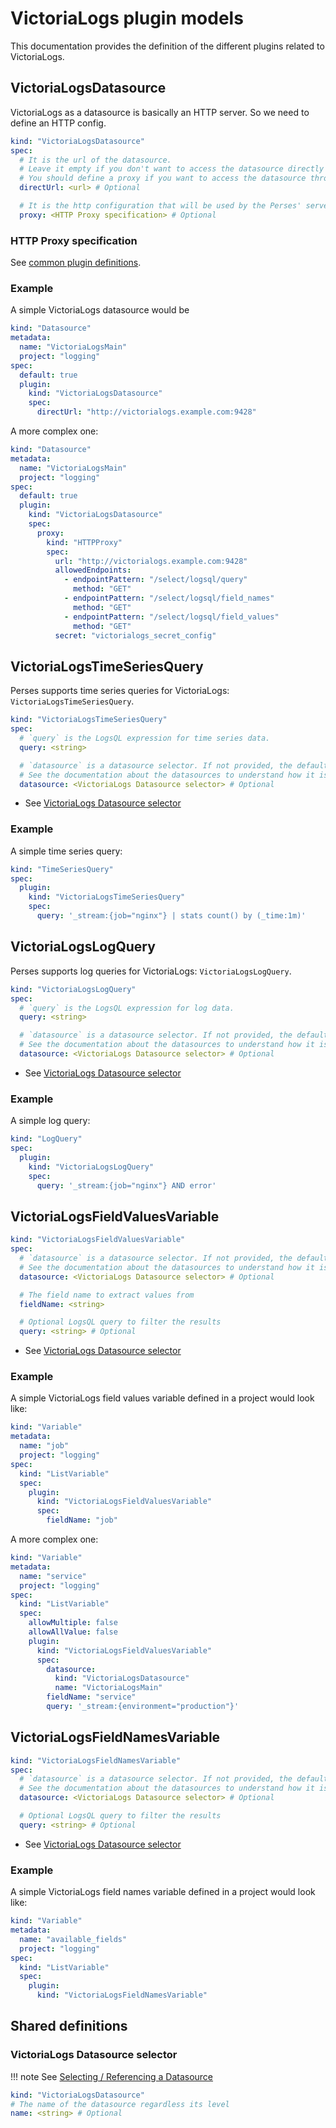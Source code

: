 # VictoriaLogs plugin models

This documentation provides the definition of the different plugins related to VictoriaLogs.

## VictoriaLogsDatasource

VictoriaLogs as a datasource is basically an HTTP server. So we need to define an HTTP config.

```yaml
kind: "VictoriaLogsDatasource"
spec:
  # It is the url of the datasource.
  # Leave it empty if you don't want to access the datasource directly from the UI.
  # You should define a proxy if you want to access the datasource through the Perses' server.
  directUrl: <url> # Optional

  # It is the http configuration that will be used by the Perses' server to redirect to the datasource any query sent by the UI.
  proxy: <HTTP Proxy specification> # Optional
```

### HTTP Proxy specification

See [common plugin definitions](https://perses.dev/perses/docs/plugins/common/#http-proxy-specification).

### Example

A simple VictoriaLogs datasource would be

```yaml
kind: "Datasource"
metadata:
  name: "VictoriaLogsMain"
  project: "logging"
spec:
  default: true
  plugin:
    kind: "VictoriaLogsDatasource"
    spec:
      directUrl: "http://victorialogs.example.com:9428"
```

A more complex one:

```yaml
kind: "Datasource"
metadata:
  name: "VictoriaLogsMain"
  project: "logging"
spec:
  default: true
  plugin:
    kind: "VictoriaLogsDatasource"
    spec:
      proxy:
        kind: "HTTPProxy"
        spec:
          url: "http://victorialogs.example.com:9428"
          allowedEndpoints:
            - endpointPattern: "/select/logsql/query"
              method: "GET"
            - endpointPattern: "/select/logsql/field_names"
              method: "GET"
            - endpointPattern: "/select/logsql/field_values"
              method: "GET"
          secret: "victorialogs_secret_config"
```

## VictoriaLogsTimeSeriesQuery

Perses supports time series queries for VictoriaLogs: `VictoriaLogsTimeSeriesQuery`.

```yaml
kind: "VictoriaLogsTimeSeriesQuery"
spec:
  # `query` is the LogsQL expression for time series data.
  query: <string>

  # `datasource` is a datasource selector. If not provided, the default VictoriaLogsDatasource is used.
  # See the documentation about the datasources to understand how it is selected.
  datasource: <VictoriaLogs Datasource selector> # Optional
```

- See [VictoriaLogs Datasource selector](#victorialogs-datasource-selector)

### Example

A simple time series query:

```yaml
kind: "TimeSeriesQuery"
spec:
  plugin:
    kind: "VictoriaLogsTimeSeriesQuery"
    spec:
      query: '_stream:{job="nginx"} | stats count() by (_time:1m)'
```

## VictoriaLogsLogQuery

Perses supports log queries for VictoriaLogs: `VictoriaLogsLogQuery`.

```yaml
kind: "VictoriaLogsLogQuery"
spec:
  # `query` is the LogsQL expression for log data.
  query: <string>

  # `datasource` is a datasource selector. If not provided, the default VictoriaLogsDatasource is used.
  # See the documentation about the datasources to understand how it is selected.
  datasource: <VictoriaLogs Datasource selector> # Optional
```

- See [VictoriaLogs Datasource selector](#victorialogs-datasource-selector)

### Example

A simple log query:

```yaml
kind: "LogQuery"
spec:
  plugin:
    kind: "VictoriaLogsLogQuery"
    spec:
      query: '_stream:{job="nginx"} AND error'
```

## VictoriaLogsFieldValuesVariable

```yaml
kind: "VictoriaLogsFieldValuesVariable"
spec:
  # `datasource` is a datasource selector. If not provided, the default VictoriaLogsDatasource is used.
  # See the documentation about the datasources to understand how it is selected.
  datasource: <VictoriaLogs Datasource selector> # Optional

  # The field name to extract values from
  fieldName: <string>

  # Optional LogsQL query to filter the results
  query: <string> # Optional
```

- See [VictoriaLogs Datasource selector](#victorialogs-datasource-selector)

### Example

A simple VictoriaLogs field values variable defined in a project would look like:

```yaml
kind: "Variable"
metadata:
  name: "job"
  project: "logging"
spec:
  kind: "ListVariable"
  spec:
    plugin:
      kind: "VictoriaLogsFieldValuesVariable"
      spec:
        fieldName: "job"
```

A more complex one:

```yaml
kind: "Variable"
metadata:
  name: "service"
  project: "logging"
spec:
  kind: "ListVariable"
  spec:
    allowMultiple: false
    allowAllValue: false
    plugin:
      kind: "VictoriaLogsFieldValuesVariable"
      spec:
        datasource:
          kind: "VictoriaLogsDatasource"
          name: "VictoriaLogsMain"
        fieldName: "service"
        query: '_stream:{environment="production"}'
```

## VictoriaLogsFieldNamesVariable

```yaml
kind: "VictoriaLogsFieldNamesVariable"
spec:
  # `datasource` is a datasource selector. If not provided, the default VictoriaLogsDatasource is used.
  # See the documentation about the datasources to understand how it is selected.
  datasource: <VictoriaLogs Datasource selector> # Optional

  # Optional LogsQL query to filter the results
  query: <string> # Optional
```

- See [VictoriaLogs Datasource selector](#victorialogs-datasource-selector)

### Example

A simple VictoriaLogs field names variable defined in a project would look like:

```yaml
kind: "Variable"
metadata:
  name: "available_fields"
  project: "logging"
spec:
  kind: "ListVariable"
  spec:
    plugin:
      kind: "VictoriaLogsFieldNamesVariable"
```

## Shared definitions

### VictoriaLogs Datasource selector

!!! note
    See [Selecting / Referencing a Datasource](https://github.com/perses/perses/blob/main/docs/api/datasource.md#selecting--referencing-a-datasource)

```yaml
kind: "VictoriaLogsDatasource"
# The name of the datasource regardless its level
name: <string> # Optional
```
